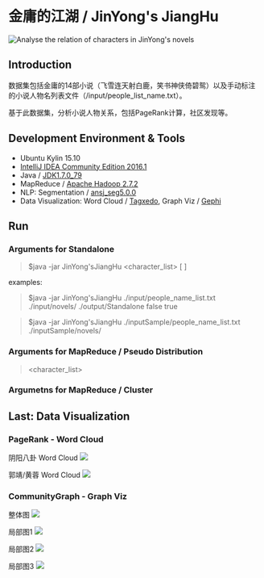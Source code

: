 # 金庸的江湖 / JinYong's JiangHu

![Analyse the relation of characters in JinYong's novels](./assets/Result02.jpg)

## Introduction

数据集包括金庸的14部小说（飞雪连天射白鹿，笑书神侠倚碧鸳）以及手动标注的小说人物名列表文件（/input/people_list_name.txt）。

基于此数据集，分析小说人物关系，包括PageRank计算，社区发现等。

## Development Environment & Tools

+ Ubuntu Kylin 15.10
+ [IntelliJ IDEA Community Edition 2016.1](https://www.jetbrains.com/idea/download/#section=linux)
+ Java / [JDK1.7.0_79](http://www.oracle.com/technetwork/java/javase/downloads/jdk7-downloads-1880260.html)
+ MapReduce / [Apache Hadoop 2.7.2](http://hadoop.apache.org/)
+ NLP: Segmentation / [ansj_seg5.0.0](https://github.com/NLPchina/ansj_seg)
+ Data Visualization: Word Cloud / [Tagxedo](http://www.tagxedo.com/), Graph Viz / [Gephi](https://gephi.org/)

## Run

### Arguments for Standalone

> $java -jar JinYong\'sJiangHu <character_list> <novels> <out> [<debug> <timer>]

examples:

> $java -jar JinYong\'sJiangHu ./input/people_name_list.txt ./input/novels/ ./output/Standalone false true

> $java -jar JinYong\'sJiangHu ./inputSample/people_name_list.txt ./inputSample/novels/

### Arguments for MapReduce / Pseudo Distribution

> <character_list> <novels> <out>

### Argumetns for MapReduce / Cluster

>

## Last: Data Visualization

### PageRank - Word Cloud

阴阳八卦 Word Cloud
![](./assets/PageRank/PageRank2.4.jpg)

郭靖/黄蓉 Word Cloud
![](./assets/PageRank/PageRank3.1.jpg)

### CommunityGraph - Graph Viz

整体图
![](./assets/CommunityGraph/screenshot5.0.png)

局部图1
![](./assets/CommunityGraph/screenshot5.1.png)

局部图2
![](./assets/CommunityGraph/screenshot5.2.png)

局部图3
![](./assets/CommunityGraph/screenshot5.3.png)

